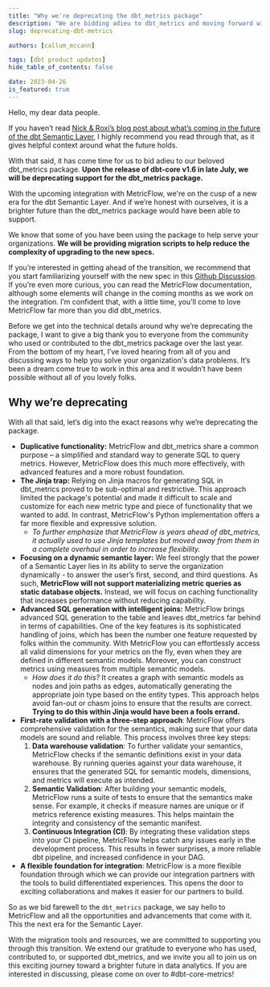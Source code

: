 ```yaml
---
title: "Why we're deprecating the dbt_metrics package"
description: "We are bidding adieu to dbt_metrics and moving forward with MetricFlow! Discover how this new source-available project lays the foundation for the dbt Semantic Layer. Let's dive in!"
slug: deprecating-dbt-metrics

authors: [callum_mccann]

tags: [dbt product updates]
hide_table_of_contents: false

date: 2023-04-26
is_featured: true
---
```



Hello, my dear data people.

If you haven’t read [Nick & Roxi’s blog post about what’s coming in the future of the dbt Semantic Layer](https://www.getdbt.com/blog/dbt-semantic-layer-whats-next/), I highly recommend you read through that, as it gives helpful context around what the future holds.

With that said, it has come time for us to bid adieu to our beloved dbt_metrics package. **Upon the release of dbt-core v1.6 in late July, we will be deprecating support for the dbt_metrics package.** 

<!--truncate-->

With the upcoming integration with MetricFlow, we're on the cusp of a new era for the dbt Semantic Layer. And if we’re honest with ourselves, it is a brighter future than the dbt_metrics package would have been able to support.

We know that some of you have been using the package to help serve your organizations. **We will be providing migration scripts to help reduce the complexity of upgrading to the new specs.** 

If you’re interested in getting ahead of the transition, we recommend that you start familiarizing yourself with the new spec in this [Github Discussion](https://github.com/dbt-labs/dbt-core/discussions/7456). If you’re even more curious, you can read the MetricFlow documentation, although some elements will change in the coming months as we work on the integration. I’m confident that, with a little time, you'll come to love MetricFlow far more than you did dbt_metrics.

Before we get into the technical details around why we’re deprecating the package, I want to give a big thank you to everyone from the community who used or contributed to the dbt_metrics package over the last year. From the bottom of my heart, I’ve loved hearing from all of you and discussing ways to help you solve your organization's data problems. It’s been a dream come true to work in this area and it wouldn’t have been possible without all of you lovely folks.

## Why we’re deprecating

With all that said, let’s dig into the exact reasons why we’re deprecating the package.

- **Duplicative functionality:** MetricFlow and dbt_metrics share a common purpose – a simplified and standard way to generate SQL to query metrics. However, MetricFlow does this much more effectively, with advanced features and a more robust foundation.
- **The Jinja trap:** Relying on Jinja macros for generating SQL in dbt_metrics proved to be sub-optimal and restrictive. This approach limited the package's potential and made it difficult to scale and customize for each new metric type and piece of functionality that we wanted to add. In contrast, MetricFlow's Python implementation offers a far more flexible and expressive solution.
    - *To further emphasize that MetricFlow is years ahead of dbt_metrics, it actually used to use Jinja templates but moved away from them in a complete overhaul in order to increase flexibility.*
- **Focusing on a dynamic semantic layer:** We feel strongly that the power of a Semantic Layer lies in its ability to serve the organization dynamically - to answer the user’s first, second, and third questions. As such, **MetricFlow will not support materializing metric queries as static database objects.** Instead, we will focus on caching functionality that increases performance without reducing capability.
- **Advanced SQL generation with intelligent joins:** MetricFlow brings advanced SQL generation to the table and leaves dbt_metrics far behind in terms of capabilities. One of the key features is its sophisticated handling of joins, which has been the number one feature requested by folks within the community. With MetricFlow you can effortlessly access all valid dimensions for your metrics on the fly, even when they are defined in different semantic models. Moreover, you can construct metrics using measures from multiple semantic models.
    - *How does it do this?* It creates a graph with semantic models as nodes and join paths as edges, automatically generating the appropriate join type based on the entity types. This approach helps avoid fan-out or chasm joins to ensure that the results are correct. **Trying to do this within Jinja would have been a fools errand.**
- **First-rate validation with a three-step approach**: MetricFlow offers comprehensive validation for the semantics, making sure that your data models are sound and reliable. This process involves three key steps:
    1. **Data warehouse validation**: To further validate your semantics, MetricFlow checks if the semantic definitions exist in your data warehouse. By running queries against your data warehouse, it ensures that the generated SQL for semantic models, dimensions, and metrics will execute as intended.
    2. **Semantic Validation**: After building your semantic models, MetricFlow runs a suite of tests to ensure that the semantics make sense. For example, it checks if measure names are unique or if metrics reference existing measures. This helps maintain the integrity and consistency of the semantic manifest.
    3. **Continuous Integration (CI)**: By integrating these validation steps into your CI pipeline, MetricFlow helps catch any issues early in the development process. This results in fewer surprises, a more reliable dbt pipeline, and increased confidence in your DAG.
- **A flexible foundation for integration**: MetricFlow is a more flexible foundation through which we can provide our integration partners with the tools to build differentiated experiences. This opens the door to exciting collaborations and makes it easier for our partners to build.

So as we bid farewell to the `dbt_metrics` package, we say hello to MetricFlow and all the opportunities and advancements that come with it. This the next era for the Semantic Layer. 

With the migration tools and resources, we are committed to supporting you through this transition. We extend our gratitude to everyone who has used, contributed to, or supported dbt_metrics, and we invite you all to join us on this exciting journey toward a brighter future in data analytics. If you are interested in discussing, please come on over to #dbt-core-metrics!